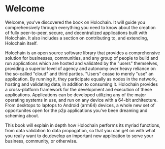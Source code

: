 # Welcome

Welcome, you've discovered the book on Holochain. It will guide you comprehensively through everything you need to know about the creation of fully peer-to-peer, secure, and decentralized applications built with Holochain. It also includes a section on contributing to, and extending, Holochain itself.

Holochain is an open source software library that provides a comprehensive solution for businesses, communities, and any group of people to build and run applications which are hosted and validated by the "users" themselves, providing a superior level of agency and autonomy over heavy reliance on the so-called "cloud" and third parties. "Users" cease to merely "use" an application. By running it, they participate equally as nodes in the network, hosting and validating data, in addition to consuming it. Holochain provides a cross-platform framework for the development and execution of these applications. Applications can be developed utilizing any of the major operating systems in use, and run on any device with a 64-bit architecture. From desktops to laptops to Android (arm64) devices, a whole new set of opportunites open for the p2p applications you've been dreaming and scheming about.

This book will explain in depth how Holochain performs its myriad functions, from data validation to data propogation, so that you can get on with what you really want to do,develop an important new application to serve your business, community, or otherwise.


